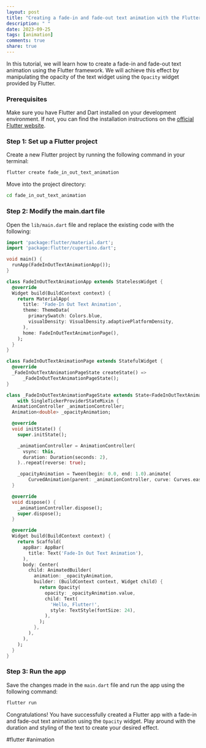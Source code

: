 ```yaml
---
layout: post
title: "Creating a fade-in and fade-out text animation with the Flutter Opacity widget"
description: " "
date: 2023-09-25
tags: [animation]
comments: true
share: true
---
```


In this tutorial, we will learn how to create a fade-in and fade-out text animation using the Flutter framework. We will achieve this effect by manipulating the opacity of the text widget using the `Opacity` widget provided by Flutter.

### Prerequisites

Make sure you have Flutter and Dart installed on your development environment. If not, you can find the installation instructions on the [official Flutter website](https://flutter.dev).

### Step 1: Set up a Flutter project

Create a new Flutter project by running the following command in your terminal:

```bash
flutter create fade_in_out_text_animation
```

Move into the project directory:

```bash
cd fade_in_out_text_animation
```

### Step 2: Modify the main.dart file

Open the `lib/main.dart` file and replace the existing code with the following:

```dart
import 'package:flutter/material.dart';
import 'package:flutter/cupertino.dart';

void main() {
  runApp(FadeInOutTextAnimationApp());
}

class FadeInOutTextAnimationApp extends StatelessWidget {
  @override
  Widget build(BuildContext context) {
    return MaterialApp(
      title: 'Fade-In Out Text Animation',
      theme: ThemeData(
        primarySwatch: Colors.blue,
        visualDensity: VisualDensity.adaptivePlatformDensity,
      ),
      home: FadeInOutTextAnimationPage(),
    );
  }
}

class FadeInOutTextAnimationPage extends StatefulWidget {
  @override
  _FadeInOutTextAnimationPageState createState() =>
      _FadeInOutTextAnimationPageState();
}

class _FadeInOutTextAnimationPageState extends State<FadeInOutTextAnimationPage>
    with SingleTickerProviderStateMixin {
  AnimationController _animationController;
  Animation<double> _opacityAnimation;

  @override
  void initState() {
    super.initState();

    _animationController = AnimationController(
      vsync: this,
      duration: Duration(seconds: 2),
    )..repeat(reverse: true);

    _opacityAnimation = Tween(begin: 0.0, end: 1.0).animate(
        CurvedAnimation(parent: _animationController, curve: Curves.easeInOut));
  }

  @override
  void dispose() {
    _animationController.dispose();
    super.dispose();
  }

  @override
  Widget build(BuildContext context) {
    return Scaffold(
      appBar: AppBar(
        title: Text('Fade-In Out Text Animation'),
      ),
      body: Center(
        child: AnimatedBuilder(
          animation: _opacityAnimation,
          builder: (BuildContext context, Widget child) {
            return Opacity(
              opacity: _opacityAnimation.value,
              child: Text(
                'Hello, Flutter!',
                style: TextStyle(fontSize: 24),
              ),
            );
          },
        ),
      ),
    );
  }
}
```

### Step 3: Run the app

Save the changes made in the `main.dart` file and run the app using the following command:

```bash
flutter run
```

Congratulations! You have successfully created a Flutter app with a fade-in and fade-out text animation using the `Opacity` widget. Play around with the duration and styling of the text to create your desired effect.

#flutter #animation